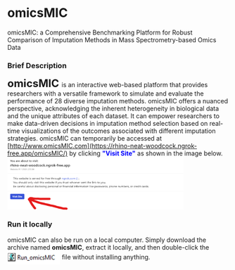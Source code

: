 # omicsMIC
omicsMIC: a Comprehensive Benchmarking Platform for Robust Comparison of Imputation Methods in Mass Spectrometry-based Omics Data
### Brief Description
**<font size='5'> omicsMIC </font>** is an interactive web-based platform that provides researchers with a versatile framework to simulate and evaluate the performance of 28 diverse imputation methods. omicsMIC offers a nuanced perspective, acknowledging the inherent heterogeneity in biological data and the unique attributes of each dataset. It can empower researchers to make data-driven decisions in imputation method selection based on real-time visualizations of the outcomes associated with different imputation strategies. omicsMIC can temporarily be accessed at [http://www.omicsMIC.com](https://rhino-neat-woodcock.ngrok-free.app/omicsMIC/) by clicking **<font color=blue>"Visit Site"</font>** as shown in the image below. <img src="Visit_Site.png" align="center" width="400" height="120" />

### Run it locally
omicsMIC can also be run on a local computer. Simply download the archive named **omicsMIC**, extract it locally, and then double-click the <img src="Run_omicsMIC.png" align="center" width="120" height="30" /> file without installing anything.
